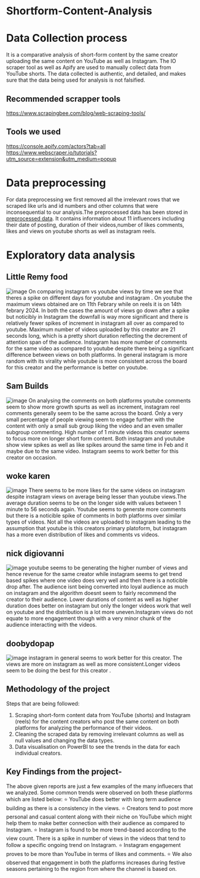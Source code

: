 # Shortform-Content-Analysis
# Data Collection process 
It is a comparative analysis of short-form content by the same creator uploading the same content on YouTube as well as Instagram. The IO scraper tool as well as Apify are used to manually collect data from YouTube shorts. The data collected is authentic, and detailed, and makes sure that the data being used for analysis is not falsified.
## Recommended scrapper tools 
https://www.scrapingbee.com/blog/web-scraping-tools/
## Tools we used
https://console.apify.com/actors?tab=all
https://www.webscraper.io/tutorials?utm_source=extension&utm_medium=popup
# Data preprocessing 
For data preprocessing we first removed all the irrelevant rows that we scraped like urls and id numbers and other columns that were inconsequential to our analysis.The preprocessed data has been stored in [preprocessed data](url). It contains information about 11 influencers including their date of posting, duration of their videos,number of likes comments, likes and views on youtube shorts as well as instagram reels.


# Exploratory data analysis
## Little Remy food
![image](https://github.com/maulshreegarg/shortform-content-analysis/assets/98210535/465f5554-24a5-4d8f-8e21-72335b3f65ec)
On comparing instagram vs youtube views by time we see that theres a spike on different days for youtube and instagram . On youtube the maximum views obtained are on 11th Febrary while on reels it is on 14th febrary 2024. In both the cases the amount of views go down after a spike but noticibly in Instagram the downfall is way more significant and there is relatively fewer spikes of increment in instagram all over as compared to youtube. 
Maximum number of videos uploaded by this creator are 21 seconds long, which is a pretty short duration reflecting the decrement of attention span of the audience. Instagram has more number of comments for the same video as compared to youtube despite there being a significant difference between views on both platforms.
In general instagram is more random with its virality while youtube is more consistent across the board for this creator and the performance is better on youtube.

## Sam Builds
![image](https://github.com/maulshreegarg/shortform-content-analysis/assets/98210535/25f297d6-0e85-42ca-862b-d5802661b398)
On analysing the comments on both platforms youtube comments seem to show more growth spurts as well as increment, instagram reel comments generally seem to be the same across the board. Only a very small percentage of people viewing seem to engage further with the content with only a small sub group liking the video and an even smaller subgroup commenting. High number of 1 minute videos this creator seems to focus more on longer short form content. Both instagram and youtube show view spikes as well as like spikes around the same time in Feb and it maybe due to the same video. Instagram seems to work better for this creator on occasion.

## woke karen
![image](https://github.com/maulshreegarg/shortform-content-analysis/assets/98210535/6dfab2eb-e357-4998-926d-55dea2e04880)
There seems to be more likes for the same videos on instagram despite instagram views on average being lesser than youtube views.The average duration seems to be on the longer side with values between 1 minute to 56 seconds again. Youtube seems to generste more comments but there is a noticible spike of comments in both platforms over similar types of videos. Not all the videos are uploaded to instagram leading to the assumption that youtube is this creators primary platoform, but instagram has a more even distribution of likes and comments vs videos.

## nick digiovanni
![image](https://github.com/maulshreegarg/shortform-content-analysis/assets/98210535/3ff7a1c8-9f5e-455e-b442-68290dc628f1)
youtube seems to be generating the higher number of views and hence revenue for the same creator while instagram seems to get trend based spikes where one video does very well and then there is a noticible drop after. The audience isnt being converted into loyal audience as much on instagram and the algorithm doesnt seem to fairly recommend the creator to their audience. Lower durations of content as well as higher duration does better on instagram but only the longer videos work that well on youtube and the distribution is a lot more uneven.Instagram views do not equate to more engagement though with a very minor chunk of the audience interacting with the videos.
## doobydopap
![image](https://github.com/maulshreegarg/shortform-content-analysis/assets/98210535/6c92d328-e103-4a7a-bcb2-f95090abf451)
instagram in general seems to work better for this creator. The views are more on instagram as well as more consistent.Longer videos seem to be doing the best for this creator . 
## Methodology of the project
Steps that are being followed:
1. Scraping short-form content data from YouTube (shorts) and Instagram (reels) for the content creators who post the same content on both platforms for analyzing the performance of their videos.
2. Cleaning the scraped data by removing irrelevant columns as well as null values and changing the data types.
3. Data visualisation on PowerBI to see the trends in the data for each individual creators.


## Key Findings from the project-
The above given reports are just a few examples of the many influecers that we analyzed. Some common trends were observed on both these platforms which are listed below:
⭐ YouTube does better with long term audience building as there is a consistency in the views.
⭐ Creators tend to post more personal and casual content along with their niche on YouTube which might help them to make better connection with their audience as compared to Instagram.
⭐ Instagram is found to be more trend-based according to the view count. There is a spike in number of views in the videos that tend to follow a specific ongoing trend on Instagram.
⭐ Instagram engagement proves to be more than YouTube in terms of likes and comments. 
⭐ We also observed that engagement in both the platforms increases during festive seasons pertaining to the region from where the channel is based on.
